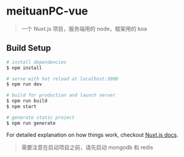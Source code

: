 # meituanPC-vue

> 一个 Nuxt.js 项目，服务端用的 node，框架用的 koa

## Build Setup

```bash
# install dependencies
$ npm install

# serve with hot reload at localhost:3000
$ npm run dev

# build for production and launch server
$ npm run build
$ npm start

# generate static project
$ npm run generate
```

For detailed explanation on how things work, checkout [Nuxt.js docs](https://nuxtjs.org).

> 需要注意在启动项目之前，请先启动 mongodb 和 redis
